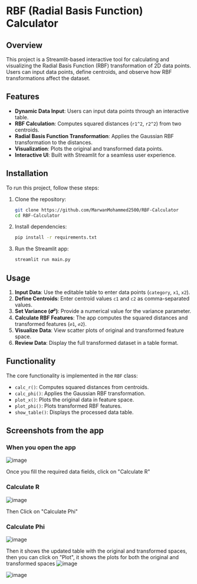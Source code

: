 # RBF (Radial Basis Function) Calculator 

## Overview

This project is a Streamlit-based interactive tool for calculating and visualizing the Radial Basis Function (RBF) transformation of 2D data points. Users can input data points, define centroids, and observe how RBF transformations affect the dataset.

## Features

- **Dynamic Data Input**: Users can input data points through an interactive table.
- **RBF Calculation**: Computes squared distances (`r1^2`, `r2^2`) from two centroids.
- **Radial Basis Function Transformation**: Applies the Gaussian RBF transformation to the distances.
- **Visualization**: Plots the original and transformed data points.
- **Interactive UI**: Built with Streamlit for a seamless user experience.

## Installation

To run this project, follow these steps:

1. Clone the repository:
   ```bash
   git clone https://github.com/MarwanMohammed2500/RBF-Calculator
   cd RBF-Calculator
   ```
2. Install dependencies:
   ```bash
   pip install -r requirements.txt
   ```
3. Run the Streamlit app:
   ```bash
   streamlit run main.py
   ```

## Usage

1. **Input Data**: Use the editable table to enter data points (`category`, `x1`, `x2`).
2. **Define Centroids**: Enter centroid values `c1` and `c2` as comma-separated values.
3. **Set Variance (𝝈²)**: Provide a numerical value for the variance parameter.
4. **Calculate RBF Features**: The app computes the squared distances and transformed features (`∅1`, `∅2`).
5. **Visualize Data**: View scatter plots of original and transformed feature space.
6. **Review Data**: Display the full transformed dataset in a table format.

## Functionality

The core functionality is implemented in the `RBF` class:

- `calc_r()`: Computes squared distances from centroids.
- `calc_phi()`: Applies the Gaussian RBF transformation.
- `plot_x()`: Plots the original data in feature space.
- `plot_phi()`: Plots transformed RBF features.
- `show_table()`: Displays the processed data table.

## Screenshots from the app
### When you open the app
![image](https://github.com/user-attachments/assets/f5dd9eb4-779f-437a-9985-2fadb06b0d4a)

Once you fill the required data fields, click on "Calculate R"

### Calculate R
![image](https://github.com/user-attachments/assets/8f9e1d26-7951-4be7-bd79-11a806091353)

Then Click on "Calculate Phi"

### Calculate Phi
![image](https://github.com/user-attachments/assets/cd9498b6-d7b8-425b-ab52-50d357636b07)

Then it shows the updated table with the original and transformed spaces, then you can click on "Plot", it shows the plots for both the original and transformed spaces
![image](https://github.com/user-attachments/assets/8fd8bfce-ecc6-41d1-9f13-58d73f7fac3c)

![image](https://github.com/user-attachments/assets/be5573a8-21e1-4a47-a668-80e9ee04ba38)
